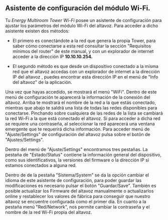 ## Asistente de configuración del módulo Wi-Fi.

Tu *Energy Multiroom Tower Wi-Fi* posee un asistente de configuración para ajustar los parámetros del módulo Wi-Fi del altavoz.
Para acceder a dicho asistente existen dos métodos: 

- El primero es conectándote a la red que genera la propia Tower, para saber cómo conectarse a esta red consultar la sección "Requisitos mínimos del router" de este manual,  y con un explorador de internet acceder a la dirección IP <b>10.10.10.254.</b> 

- El segundo método es que desde un dispositivo conectado a la misma red que el altavoz accedas con un explorador de internet a la dirección IP del altavoz , puedes encontrar esta dirección IP en el menú de "Info del altavoz" de la aplicación.

Una vez que hayas accedido, se mostrará el menú "WiFi". Dentro de este menú de configuración te aparecerá la información de la conexión del altavoz. Arriba te mostrará el nombre de la red a la que estás conectado, mientras que abajo te saldrá una lista de todas las redes disponibles para conectarse. Pinchando sobre cualquiera de las redes de la lista se cambiará la red Wi-Fi a la que está conectado el altavoz. Si para acceder a dicha red se requiere una contraseña, al seleccionar la red aparecerá una ventana emergente que te requerirá dicha información. Para acceder menú de "Ajuste/Settings" de configuración del altavoz pulsa sobre el botón de "Ajustes/Settings".
  
Dentro del menú de "Ajuste/Settings" encontramos tres pestañas. La pestaña de "Estado/Status" contiene la información general del dispositivo, como sus identificativos, la versiones del firmware o la dirección IP si estamos conectados a alguna red. 
  
Dentro de de la pestaña "Sistema/System" se da la opción cambiar el idioma de este asistente de configuración, para poder guardar las modificaciones es necesario pulsar el botón "Guardar/Save". También es posible actualizar los Firmware del altavoz manualmente o actualizarlos online y restablecer los valores de fábrica para conseguir que nuestro altavoz se encuentre configurada como el primer día. 
En cuanto a la pestaña menú "Red/Network", nos permite cambiar la contraseña y el nombre de la red Wi-Fi propia del altavoz.

